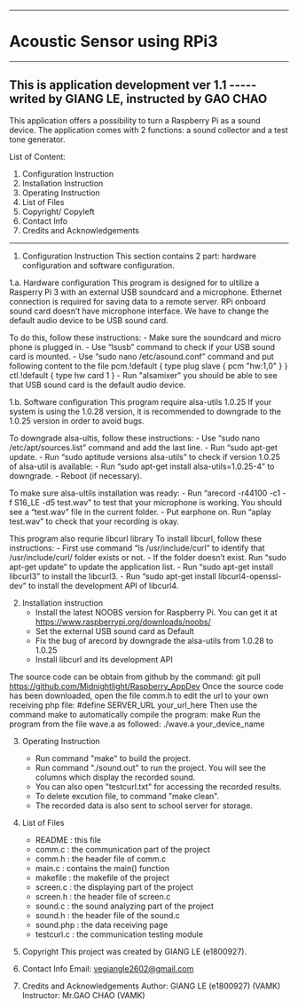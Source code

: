--------------------------------
# Acoustic Sensor using RPi3
--------------------------------

## This is application development ver 1.1 ----- writed by GIANG LE, instructed by GAO CHAO

This application offers a possibility to turn a Raspberry Pi as a sound device.
The application comes with 2 functions: a sound collector and a test tone generator.

List of Content:
1. Configuration Instruction
2. Installation Instruction
3. Operating Instruction
4. List of Files
5. Copyright/ Copyleft
6. Contact Info
7. Credits and Acknowledgements
--------------------------------

1. Configuration Instruction
This section contains 2 part: hardware configuration and software configuration.

1.a. Hardware configuration
This program is designed for to ultilize a Rasperry Pi 3 with an external USB soundcard and a microphone.
Ethernet connection is required for saving data to a remote server.
RPi onboard sound card doesn’t have microphone interface. We have to change the default audio device to be USB sound card.

To do this, follow these instructions:
    - Make sure the soundcard and micro phone is plugged in.
    - Use “lsusb” command to check if your USB sound card is mounted.
    - Use “sudo nano /etc/asound.conf” command and put following content to the file
                    pcm.!default {
                    type plug
                    slave {
                    pcm "hw:1,0"
                    }
                    }
                    ctl.!default {
                    type hw
                    card 1
                    }
    - Run "alsamixer" you should be able to see that USB sound card is the default audio device.
  
1.b. Software configuration
This program require alsa-utils 1.0.25
If your system is using the 1.0.28 version, it is recommended to downgrade to the 1.0.25 version in order to avoid bugs.

To downgrade alsa-ultis, follow these instructions:
    - Use “sudo nano /etc/apt/sources.list” command and add the last line.
    - Run “sudo apt-get update.
    - Run “sudo aptitude versions alsa-utils” to check if version 1.0.25 of alsa-util is available:
    - Run “sudo apt-get install alsa-utils=1.0.25-4” to downgrade.
    - Reboot (if necessary).

To make sure alsa-ultils installation was ready:
    - Run “arecord -r44100 -c1 -f S16_LE -d5 test.wav” to test that your microphone is working. You should see a “test.wav” file in the current folder.
    - Put earphone on. Run “aplay test.wav” to check that your recording is okay.

This program also requrie libcurl library
To install libcurl, follow these instructions:
    - First use command “ls /usr/include/curl” to identify that /usr/include/curl/ folder exists or not.
    - If the folder doesn’t exist. Run “sudo apt-get update” to update the application list.
    - Run “sudo apt-get install libcurl3” to install the libcurl3.
    - Run “sudo apt-get install libcurl4-openssl-dev” to install the development API of libcurl4.


2. Installation instruction
    - Install the latest NOOBS version for Raspberry Pi. You can get it at https://www.raspberrypi.org/downloads/noobs/
    - Set the external USB sound card as Default
    - Fix the bug of arecord by downgrade the alsa-utils from 1.0.28 to 1.0.25
    - Install libcurl and its development API

The source code can be obtain from github by the command: git pull https://github.com/Midnightlight/Raspberry_AppDev
Once the source code has been downloaded, open the file comm.h to edit the url to your own receiving php file:
#define SERVER_URL your_url_here
Then use the command make to automatically compile the program: make
Run the program from the file wave.a as followed: ./wave.a your_device_name


3. Operating Instruction
    - Run command "make" to build the project.
    - Run command "./sound.out" to run the project. You will see the columns which display the recorded sound.
    - You can also open "testcurl.txt" for accessing the recorded results.
    - To delete excution file, to command "make clean".
    - The recorded data is also sent to school server for storage.


4. List of Files
    - README : this file
    - comm.c : the communication part of the project
    - comm.h : the header file of comm.c
    - main.c : contains the main() function
    - makefile : the makefile of the project
    - screen.c : the displaying part of the project
    - screen.h : the header file of screen.c
    - sound.c : the sound analyzing part of the project
    - sound.h : the header file of the sound.c
    - sound.php : the data receiving page
    - testcurl.c : the communication testing module


5. Copyright 
This project was created by GIANG LE (e1800927).


6. Contact Info 
Email: vegiangle2602@gmail.com


7. Credits and Acknowledgements 
Author: GIANG LE (e1800927) (VAMK) 
Instructor: Mr.GAO CHAO (VAMK)

